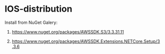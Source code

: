 # IOS-distribution

Install from NuGet Galery:

1. https://www.nuget.org/packages/AWSSDK.S3/3.3.31.11

2. https://www.nuget.org/packages/AWSSDK.Extensions.NETCore.Setup/3.3.6
